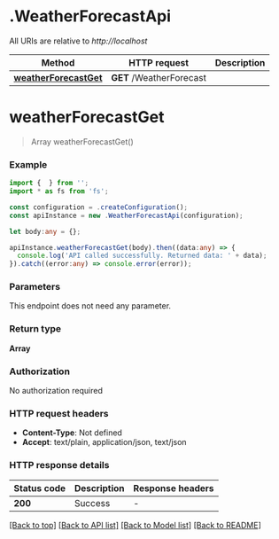 # .WeatherForecastApi

All URIs are relative to *http://localhost*

Method | HTTP request | Description
------------- | ------------- | -------------
[**weatherForecastGet**](WeatherForecastApi.md#weatherForecastGet) | **GET** /WeatherForecast | 


# **weatherForecastGet**
> Array<WeatherForecast> weatherForecastGet()


### Example


```typescript
import {  } from '';
import * as fs from 'fs';

const configuration = .createConfiguration();
const apiInstance = new .WeatherForecastApi(configuration);

let body:any = {};

apiInstance.weatherForecastGet(body).then((data:any) => {
  console.log('API called successfully. Returned data: ' + data);
}).catch((error:any) => console.error(error));
```


### Parameters
This endpoint does not need any parameter.


### Return type

**Array<WeatherForecast>**

### Authorization

No authorization required

### HTTP request headers

 - **Content-Type**: Not defined
 - **Accept**: text/plain, application/json, text/json


### HTTP response details
| Status code | Description | Response headers |
|-------------|-------------|------------------|
**200** | Success |  -  |

[[Back to top]](#) [[Back to API list]](README.md#documentation-for-api-endpoints) [[Back to Model list]](README.md#documentation-for-models) [[Back to README]](README.md)


